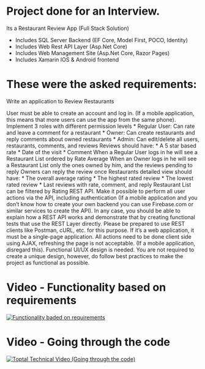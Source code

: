 # Project done for an Interview.

Its a Restaurant Review App (Full Stack Solution)
- Includes SQL Server Backend  (EF Core, Model First, POCO, Identity)
- Includes Web Rest API Layer (Asp.Net Core)
- Includes Web Management Site (Asp.Net Core, Razor Pages)
- Includes Xamarin IOS & Android frontend


# These were the asked requirements:

Write an application to Review Restaurants

User must be able to create an account and log in. (If a mobile application, this means that more users can use the app from the same phone).
Implement 3 roles with different permission levels
    * Regular User: Can rate and leave a comment for a restaurant
    * Owner: Can create restaurants and reply comments about owned restaurants
    * Admin: Can edit/delete all users, restaurants, comments, and reviews
Reviews should have:
    * A 5 star based rate
    * Date of the visit
    * Comment 
When a Regular User logs in he will see a Restaurant List ordered by Rate Average
When an Owner logs in he will see a Restaurant List only the ones owned by him, and the reviews pending to reply
Owners can reply the review once
Restaurants detailed view should have:
    * The overall average rating
    * The highest rated review
    * The lowest rated review
    * Last reviews with rate, comment, and reply
Restaurant List can be filtered by Rating
REST API. Make it possible to perform all user actions via the API, including authentication (If a mobile application and you don’t know how to create your own backend you can use Firebase.com or similar services to create the API).
In any case, you should be able to explain how a REST API works and demonstrate that by creating functional tests that use the REST Layer directly. Please be prepared to use REST clients like Postman, cURL, etc. for this purpose.
If it’s a web application, it must be a single-page application. All actions need to be done client side using AJAX, refreshing the page is not acceptable. (If a mobile application, disregard this).
Functional UI/UX design is needed. You are not required to create a unique design, however, do follow best practices to make the project as functional as possible.


# Video - Functionality based on requirements

[![Functionality baded on requirements](https://img.youtube.com/vi/C0ZrcUjkF-k/0.jpg)](http://www.youtube.com/watch?v=C0ZrcUjkF-k)

# Video - Going through the code

[![Toptal Technical Video (Going through the code)](https://img.youtube.com/vi/O9bznjWsttY/0.jpg)](http://www.youtube.com/watch?v=O9bznjWsttY)
